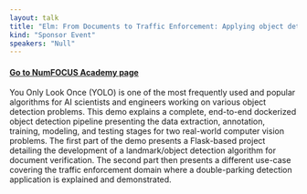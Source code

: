 ```yaml
---
layout: talk
title: "Elm: From Documents to Traffic Enforcement: Applying object detection framework with YOLOV5/PyTorch"
kind: "Sponsor Event"
speakers: "Null"
---
```


#### [Go to NumFOCUS Academy page](https://courses.numfocus.org/courses/course-v1:PyDataGlobal+PDG20-sponsors+2020/jump_to/block-v1:PyDataGlobal+PDG20-sponsors+2020+type@vertical+block@1c08c625391d4f51a796ec14e4c224d3)

You Only Look Once (YOLO) is one of the most frequently used and popular algorithms for AI scientists and engineers working on various object detection problems. This demo explains a complete, end-to-end dockerized object detection pipeline presenting the data extraction, annotation, training, modeling, and testing stages for two real-world computer vision problems. The first part of the demo presents a Flask-based project detailing the development of a landmark/object detection algorithm for document verification. The second part then presents a different use-case covering the traffic enforcement domain where a double-parking detection application is explained and demonstrated.

